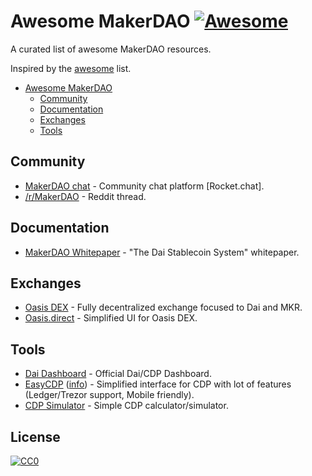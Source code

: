# Awesome MakerDAO [![Awesome](https://cdn.rawgit.com/sindresorhus/awesome/d7305f38d29fed78fa85652e3a63e154dd8e8829/media/badge.svg)](https://github.com/sindresorhus/awesome)
A curated list of awesome MakerDAO resources.

Inspired by the [awesome](https://github.com/sindresorhus/awesome) list.

* [Awesome MakerDAO](#awesome-makerdao)
  * [Community](#community)
  * [Documentation](#documentation)
  * [Exchanges](#exchanges)
  * [Tools](#tools)
    
## Community
* [MakerDAO chat](https://chat.makerdao.com/) - Community chat platform [Rocket.chat].
* [/r/MakerDAO](https://www.reddit.com/r/MakerDAO/) - Reddit thread.

## Documentation
* [MakerDAO Whitepaper](https://makerdao.com/whitepaper/) - "The Dai Stablecoin System" whitepaper.

## Exchanges
* [Oasis DEX](https://oasisdex.com/) - Fully decentralized exchange focused to Dai and MKR.
* [Oasis.direct](https://oasis.direct/) - Simplified UI for Oasis DEX.

## Tools
* [Dai Dashboard](https://dai.makerdao.com/) - Official Dai/CDP Dashboard.
* [EasyCDP](https://easycdp.com/) ([info](https://info.easycdp.com/)) - Simplified interface for CDP with lot of features (Ledger/Trezor support, Mobile friendly).
* [CDP Simulator](https://cdp-simulator.surge.sh/) - Simple CDP calculator/simulator.

## License
[![CC0](https://licensebuttons.net/p/zero/1.0/88x31.png)](https://creativecommons.org/publicdomain/zero/1.0/)
